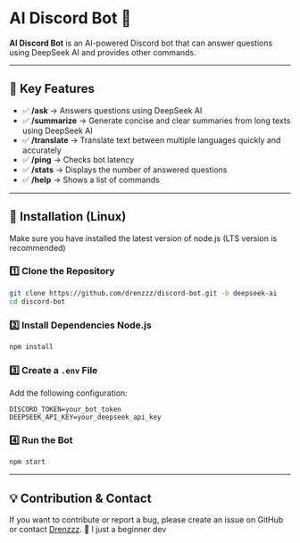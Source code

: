 # **AI Discord Bot** 🤖

**AI Discord Bot** is an AI-powered Discord bot that can answer questions using DeepSeek AI and provides other commands.

---

## **🚀 Key Features**
- ✅ **/ask** → Answers questions using DeepSeek AI
- ✅ **/summarize** → Generate concise and clear summaries from long texts using DeepSeek AI
- ✅ **/translate** → Translate text between multiple languages quickly and accurately
- ✅ **/ping** → Checks bot latency
- ✅ **/stats** → Displays the number of answered questions
- ✅ **/help** → Shows a list of commands

---

## **📌 Installation (Linux)**
Make sure you have installed the latest version of node.js (LTS version is recommended)

### **1️⃣ Clone the Repository**
```bash
git clone https://github.com/drenzzz/discord-bot.git -b deepseek-ai
cd discord-bot
```

### **2️⃣ Install Dependencies Node.js**
```bash
npm install
```

### **3️⃣ Create a `.env` File**
Add the following configuration:
```env
DISCORD_TOKEN=your_bot_token
DEEPSEEK_API_KEY=your_deepseek_api_key
```

### **4️⃣ Run the Bot**
```bash
npm start
```

---

## **💡 Contribution & Contact**
If you want to contribute or report a bug, please create an issue on GitHub or contact [Drenzzz](https://github.com/drenzzz). 🚀
I just a beginner dev
